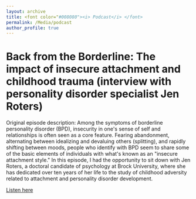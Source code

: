 ```yaml
---
layout: archive
title: <font color="#008080"><i> Podcast</i> </font>
permalink: /Media/podcast
author_profile: true
---
```


Back from the Borderline: The impact of insecure attachment and childhood trauma (interview with personality disorder specialist Jen Roters)
======

Original episode description: Among the symptoms of borderline personality disorder (BPD), insecurity in one's sense of self and relationships is often seen as a core feature. Fearing abandonment, alternating between idealizing and devaluing others (splitting), and rapidly shifting between moods, people who identify with BPD seem to share some of the basic elements of individuals with what's known as an "insecure attachment style." In this episode, I had the opportunity to sit down with Jen Roters, a doctoral candidate of psychology at Brock University, where she has dedicated over ten years of her life to the study of childhood adversity related to attachment and personality disorder development.


<a href="https://shows.acast.com/back-from-the-borderline/episodes/dbt-mindfulness-and-childhood-trauma-demystifying-bpd-recove">Listen here</a>

